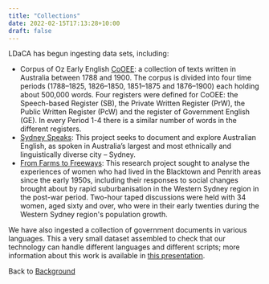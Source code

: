 ```yaml
---
title: "Collections"
date: 2022-02-15T17:13:28+10:00
draft: false
---
```

LDaCA has begun ingesting data sets, including:

- Corpus of Oz Early English [CoOEE](https://varieng.helsinki.fi/CoRD/corpora/COOEE/basic.html): a collection of texts written in Australia between 1788 and 1900. The corpus is divided into four time periods (1788–1825, 1826–1850, 1851–1875 and 1876–1900) each holding about 500,000 words. Four registers were defined for CoOEE: the Speech-based Register (SB), the Private Written Register (PrW), the Public Written Register (PcW) and the register of Government English (GE). In every Period 1-4 there is a similar number of words in the different registers.
- [Sydney Speaks](https://www.dynamicsoflanguage.edu.au/sydney-speaks/): This project seeks to document and explore Australian English, as spoken in Australia’s largest and most ethnically and linguistically diverse city – Sydney. 
- [From Farms to Freeways](http://omeka.uws.edu.au/farmstofreeways/): This research project sought to analyse the experiences of women who had lived in the Blacktown and Penrith areas since the early 1950s, including their responses to social changes brought about by rapid suburbanisation in the Western Sydney region in the post-war period. Two-hour taped discussions were held with 34 women, aged sixty and over, who were in their early twenties during the Western Sydney region's population growth.

We have also ingested a collection of government documents in various languages. This a very small dataset assembled to check that our technology can handle different languages and different scripts; more information about this work is available in [this presentation](https://ptsefton.com/2022/01/27/DAMTA_Slides_v1/index.html).

Back to [Background](../background/)
